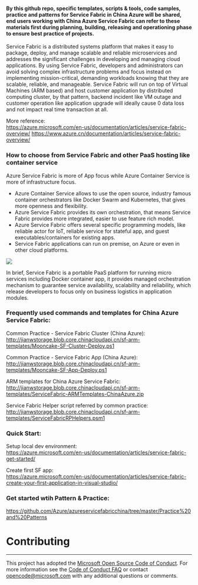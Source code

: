 
#### By this github repo, specific templates, scripts & tools, code samples, practice and patterns for Service Fabric in China Azure will be shared, end users working with China Azure Service Fabric can refer to these materials first during planning, building, releasing and operationing phase to ensure best practice of projects.

Service Fabric is a distributed systems platform that makes it easy to package, deploy, and manage scalable and reliable microservices and addresses the significant challenges in developing and managing cloud applications. By using Service Fabric, developers and administrators can avoid solving complex infrastructure problems and focus instead on implementing mission-critical, demanding workloads knowing that they are scalable, reliable, and manageable. Service Fabric will run on top of Virtual Machines (ARM based) and host customer application by distributed computing cluster, by that pattern, backend incident like VM outage and customer operation like application upgrade will ideally cause 0 data loss and not impact real time transaction at all.

More reference:</br>
https://azure.microsoft.com/en-us/documentation/articles/service-fabric-overview/
https://www.azure.cn/documentation/articles/service-fabric-overview/ 

### How to choose from Service Fabric and other PaaS hosting like container service
Azure Service Fabric is more of App focus while Azure Container Service is more of infrastructure focus. 
- Azure Container Service allows to use the open source, industry famous container orchestrators like Docker Swarm and Kubernetes, that gives more openness and flexibility.
- Azure Service Fabric provides its own orchestration, that means Service Fabric provides more integrated, easier to use feature rich model.
- Azure Service Fabric offers several specific programming models, like reliable actor for IoT, reliable service for stateful app, and guest executables/containers for existing apps.
- Service Fabric applications can run on premise, on Azure or even in other cloud platforms.

<img src="http://jianwstorage.blob.core.chinacloudapi.cn/gitpics/sfvsothers.png"></img>

In brief, Service Fabric is a portable PaaS platform for running micro services including Docker container app, it provides managed orchestration mechanism to guarantee service availability, scalability and reliability, which release developers to focus only on business logistics in application modules.

### Frequently used commands and templates for China Azure Service Fabric:
Common Practice - Service Fabric Cluster (China Azure):</br>
http://jianwstorage.blob.core.chinacloudapi.cn/sf-arm-templates/Mooncake-SF-Cluster-Deploy.ps1

Common Practice - Service Fabric App (China Azure):</br>
http://jianwstorage.blob.core.chinacloudapi.cn/sf-arm-templates/Mooncake-SF-App-Deploy.ps1

ARM templates for China Azure Service Fabric:</br>
http://jianwstorage.blob.core.chinacloudapi.cn/sf-arm-templates/ServiceFabric-ARMTemplates-ChinaAzure.zip

Service Fabric Helper script referred by common practice:</br> 
http://jianwstorage.blob.core.chinacloudapi.cn/sf-arm-templates/ServiceFabricRPHelpers.psm1


### Quick Start:
Setup local dev environment:</br>
https://azure.microsoft.com/en-us/documentation/articles/service-fabric-get-started/

Create first SF app:</br>
https://azure.microsoft.com/en-us/documentation/articles/service-fabric-create-your-first-application-in-visual-studio/


### Get started wtih Pattern & Practice:</br>
https://github.com/Azure/azureservicefabricchina/tree/master/Practice%20and%20Patterns

# Contributing
----------------------------------------------------------------------------------------------------------------------------------
This project has adopted the [Microsoft Open Source Code of Conduct](https://opensource.microsoft.com/codeofconduct/). For more information see the [Code of Conduct FAQ](https://opensource.microsoft.com/codeofconduct/faq/) or contact [opencode@microsoft.com](mailto:opencode@microsoft.com) with any additional questions or comments.
